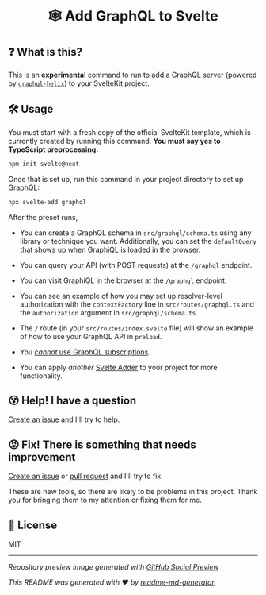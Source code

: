 <h1 align="center">🕸 Add GraphQL to Svelte</h1>

## ❓ What is this?
This is an **experimental** command to run to add a GraphQL server (powered by [`graphql-helix`](https://github.com/contrawork/graphql-helix/)) to your SvelteKit project.

## 🛠 Usage
You must start with a fresh copy of the official SvelteKit template, which is currently created by running this command. **You must say yes to TypeScript preprocessing.**
```sh
npm init svelte@next
```

Once that is set up, run this command in your project directory to set up GraphQL:
```sh
npx svelte-add graphql
```

After the preset runs,
* You can create a GraphQL schema in `src/graphql/schema.ts` using any library or technique you want. Additionally, you can set the `defaultQuery` that shows up when GraphiQL is loaded in the browser.

* You can query your API (with POST requests) at the `/graphql` endpoint.

* You can visit GraphiQL in the browser at the `/graphql` endpoint.

* You can see an example of how you may set up resolver-level authorization with the `contextFactory` line in `src/routes/graphql.ts` and the `authorization` argument in `src/graphql/schema.ts`.

* The `/` route (in your `src/routes/index.svelte` file) will show an example of how to use your GraphQL API in `preload`.

* You [*cannot* use GraphQL subscriptions](https://github.com/svelte-add/graphql/issues/1).

* You can apply *another* [Svelte Adder](https://github.com/svelte-add/svelte-adders) to your project for more functionality. 

## 😵 Help! I have a question
[Create an issue](https://github.com/svelte-add/graphql/issues/new) and I'll try to help.

## 😡 Fix! There is something that needs improvement
[Create an issue](https://github.com/svelte-add/graphql/issues/new) or [pull request](https://github.com/svelte-add/graphql/pulls) and I'll try to fix.

These are new tools, so there are likely to be problems in this project. Thank you for bringing them to my attention or fixing them for me.

## 📄 License
MIT

---

*Repository preview image generated with [GitHub Social Preview](https://social-preview.pqt.dev/)*

_This README was generated with ❤️ by [readme-md-generator](https://github.com/kefranabg/readme-md-generator)_
